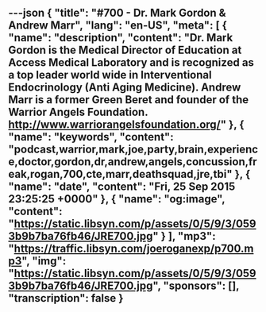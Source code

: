 ---json
{
  "title": "#700 - Dr. Mark Gordon & Andrew Marr",
  "lang": "en-US",
  "meta": [
    {
      "name": "description",
      "content": "Dr. Mark Gordon is the Medical Director of Education at Access Medical Laboratory and is recognized as a top leader world wide in Interventional Endocrinology (Anti Aging Medicine). Andrew Marr is a former Green Beret and founder of the Warrior Angels Foundation. http://www.warriorangelsfoundation.org/"
    },
    {
      "name": "keywords",
      "content": "podcast,warrior,mark,joe,party,brain,experience,doctor,gordon,dr,andrew,angels,concussion,freak,rogan,700,cte,marr,deathsquad,jre,tbi"
    },
    {
      "name": "date",
      "content": "Fri, 25 Sep 2015 23:25:25 +0000"
    },
    {
      "name": "og:image",
      "content": "https://static.libsyn.com/p/assets/0/5/9/3/0593b9b7ba76fb46/JRE700.jpg"
    }
  ],
  "mp3": "https://traffic.libsyn.com/joeroganexp/p700.mp3",
  "img": "https://static.libsyn.com/p/assets/0/5/9/3/0593b9b7ba76fb46/JRE700.jpg",
  "sponsors": [],
  "transcription": false
}
---
<episode-header />

<timemark seconds="0" />

<transcribe-call-to-action />

<episode-footer />